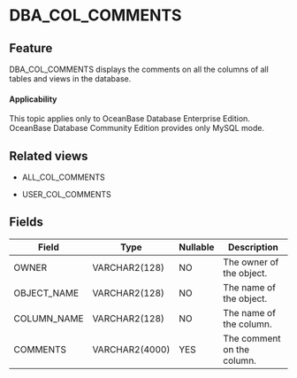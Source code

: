 DBA_COL_COMMENTS
=====================================

Feature
-----------

DBA_COL_COMMENTS displays the comments on all the columns of all tables and views in the database.

<main id="notice" >
    <h4>Applicability</h4>
    <p>This topic applies only to OceanBase Database Enterprise Edition. OceanBase Database Community Edition provides only MySQL mode. </p>
  </main>

Related views
-------------

* ALL_COL_COMMENTS



* USER_COL_COMMENTS






Fields
-------------



| **Field**   | **Type**       | **Nullable** | **Description**            |
|-------------|----------------|--------------|----------------------------|
| OWNER       | VARCHAR2(128)  | NO           | The owner of the object.   |
| OBJECT_NAME | VARCHAR2(128)  | NO           | The name of the object.    |
| COLUMN_NAME | VARCHAR2(128)  | NO           | The name of the column.    |
| COMMENTS    | VARCHAR2(4000) | YES          | The comment on the column. |



